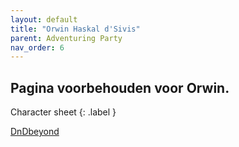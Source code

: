 ```yaml
---
layout: default
title: "Orwin Haskal d'Sivis"
parent: Adventuring Party
nav_order: 6
---
```


## Pagina voorbehouden voor Orwin.
Character sheet
{: .label }

[DnDbeyond](https://www.dndbeyond.com/profile/MartijnC/characters/31318304)
